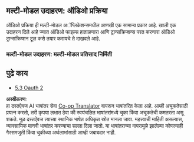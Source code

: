 <!--
CO_OP_TRANSLATOR_METADATA:
{
  "original_hash": "56238122f67d302188668cd1e0371d5c",
  "translation_date": "2025-06-12T23:23:12+00:00",
  "source_file": "05-AdvancedTopics/mcp-multi-modality/README.md",
  "language_code": "mr"
}
-->
## मल्टी-मोडल उदाहरण: ऑडिओ प्रक्रिया

ऑडिओ प्रक्रिया ही मल्टी-मोडल अॅप्लिकेशन्समधील आणखी एक सामान्य प्रकार आहे. खाली एक उदाहरण दिले आहे ज्यात ऑडिओ फाइल्स हाताळणारा आणि ट्रान्सक्रिप्शन्स परत करणारा ऑडिओ ट्रान्सक्रिप्शन टूल कसे तयार करायचे ते दाखवले आहे.

### मल्टी-मोडल उदाहरण: मल्टी-मोडल प्रतिसाद निर्मिती

## पुढे काय

- [5.3 Oauth 2](../mcp-oauth2-demo/README.md)

**अस्वीकरण**:  
हा दस्तऐवज AI भाषांतर सेवा [Co-op Translator](https://github.com/Azure/co-op-translator) वापरून भाषांतरित केला आहे. आम्ही अचूकतेसाठी प्रयत्न करतो, तरी कृपया लक्षात ठेवा की स्वयंचलित भाषांतरांमध्ये चुका किंवा अचूकतेची कमतरता असू शकते. मूळ दस्तऐवज त्याच्या स्थानिक भाषेत अधिकृत स्रोत मानला जावा. महत्त्वाची माहिती असल्यास, व्यावसायिक मानवी भाषांतर करण्याचा सल्ला दिला जातो. या भाषांतराच्या वापरामुळे झालेल्या कोणत्याही गैरसमजुती किंवा चुकीच्या अर्थलाभांसाठी आम्ही जबाबदार नाही.